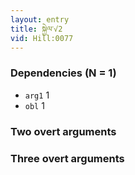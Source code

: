 ```yaml
---
layout: entry
title: སྐྱེལ་√2
vid: Hill:0077
---
```

### Dependencies (N = 1)
* `arg1` 1
* `obl` 1


### Two overt arguments


### Three overt arguments

